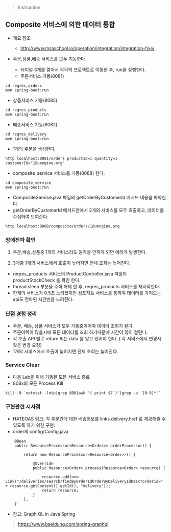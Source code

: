 > Instruction

## Composite 서비스에 의한 데이터 통합
* 개요 참조

   * http://www.msaschool.io/operation/integration/integration-five/
* 주문,상품,배송 서비스를 모두 기동한다.

   * 터미널 3개를 열어서 각각의 프로젝트로 이동한 후, run을 실행한다.
   * 주문서비스 기동(8081)
```
cd reqres_orders
mvn spring-boot:run
```
   * 상품서비스 기동(8085)
```
cd reqres_products
mvn spring-boot:run
```
   * 배송서비스 기동(8082)
```
cd reqres_delivery
mvn spring-boot:run
```
   * 1개의 주문을 생성한다.
```
http localhost:8081/orders productId=1 quantity=1 customerId="1@uengine.org"
```
   * composite_service 서비스를 기동(8088) 한다.
```
cd composite_service
mvn spring-boot:run
```

* CompositeService.java 파일의 getOrderByCustomerId 메서드 내용을 파악한다.
* getOrderByCustomerId 메서드안에서 3개의 서비스를 모두 호출하고, 데이터를 수집하여 보여준다.
```
http localhost:8088/composite/orders/1@uengine.org
```

### 장애전파 확인
1. 주문,배송,상품중 1개의 서비스라도 동작을 안하게 되면 에러가 발생한다.

2. 3개중 1개의 서비스에서 호출이 늦어지면 전체 조회는 늦어진다.

* reqres_products 서비스의 ProductController.java 파일의 productStockCheck 을 확인 한다.
* thread.sleep 부분을 주석 해제 한 후, reqres_products 서비스를 재시작한다.
* 한개의 서비스가 0.5초 느려졌지만 컴포지트 서비스를 통하여 데이터를 가져오는 api도 전파된 시간만큼 느려진다.

### 단점 경험 정리
* 주문, 배송, 상품 서비스가 모두 가동중이어야 데이터 조회가 된다.
* 주문이력이 많을시에 모든 데이터를 조회 하기때문에 시간이 많이 걸린다.
* 각 호출 API 별로 return 되는 data 를 알고 있어야 한다. ( 각 서비스에서 변경시 잦은 변경 요청)
* 1개의 서비스에서 호출이 늦어지면 전체 조회는 늦어진다.

### Service Clear
* 다음 Lab을 위해 기동된 모든 서비스 종료
* 808x의 모든 Process Kill
```
kill -9 `netstat -lntp|grep 808|awk '{ print $7 }'|grep -o '[0-9]*'`
```
### 구현관련 시사점
* HATEOAS 링크: 각 주문건에 대한 배송정보를 links.delivery.href 로 제공해줄 수 있도록 하기 위한 구현:
* order의 config/Config.java
```
	@Bean
	public ResourceProcessor<Resource<Order>> orderProcessor() {

		return new ResourceProcessor<Resource<Order>>() {

			@Override
			public Resource<Order> process(Resource<Order> resource) {

				resource.add(new Link("/deliveries/search/findByOrderIdOrderByDeliveryIdDesc?orderId=" + resource.getContent().getId(), "delivery"));
				return resource;
			}
		};
	}
```
* 참고: Graph QL in Java Spring
> https://www.baeldung.com/spring-graphql
